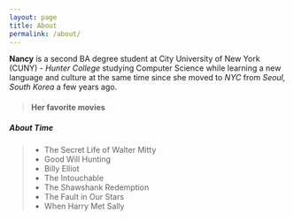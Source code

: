 ```yaml
---
layout: page
title: About
permalink: /about/
---
```


**Nancy** is a second BA degree student at City University of New York (CUNY) - _Hunter College_ studying Computer Science while learning a new language and culture at the same time since she moved to _NYC_ from _Seoul, South Korea_ a few years ago.

>#### Her favorite movies
##### About Time
> * The Secret Life of Walter Mitty
> * Good Will Hunting
> * Billy Elliot
> * The Intouchable
> * The Shawshank Redemption
> * The Fault in Our Stars
> * When Harry Met Sally

